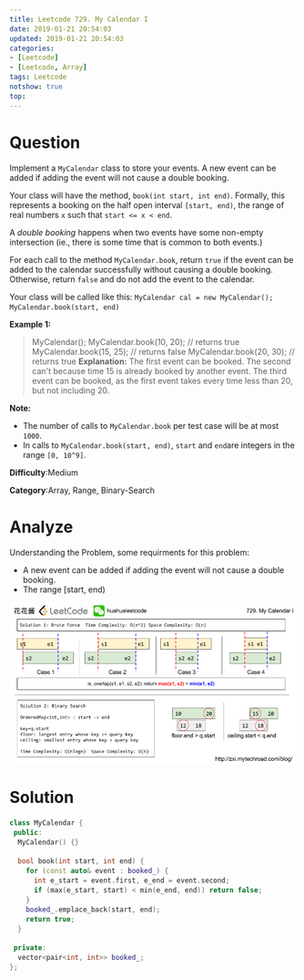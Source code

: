 ```yaml
---
title: Leetcode 729. My Calendar I
date: 2019-01-21 20:54:03
updated: 2019-01-21 20:54:03
categories: 
- [Leetcode]
- [Leetcode, Array]
tags: Leetcode
notshow: true
top:
---
```


# Question

Implement a  `MyCalendar`  class to store your events. A new event can be added if adding the event will not cause a double booking.

Your class will have the method,  `book(int start, int end)`. Formally, this represents a booking on the half open interval  `[start, end)`, the range of real numbers  `x`  such that  `start <= x < end`.

A  _double booking_  happens when two events have some non-empty intersection (ie., there is some time that is common to both events.)

For each call to the method  `MyCalendar.book`, return  `true`  if the event can be added to the calendar successfully without causing a double booking. Otherwise, return  `false`  and do not add the event to the calendar.

Your class will be called like this: `MyCalendar cal = new MyCalendar();`  `MyCalendar.book(start, end)`

**Example 1:**  

> MyCalendar();
> MyCalendar.book(10, 20); // returns true
> MyCalendar.book(15, 25); // returns false
> MyCalendar.book(20, 30); // returns true
> **Explanation:** 
> The first event can be booked.  The second can't because time 15 is already booked by another event.
> The third event can be booked, as the first event takes every time less than 20, but not including 20.

**Note:**

- The number of calls to  `MyCalendar.book`  per test case will be at most  `1000`.
- In calls to  `MyCalendar.book(start, end)`,  `start`  and  `end`are integers in the range  `[0, 10^9]`.

**Difficulty**:Medium

**Category**:Array, Range, Binary-Search

<!-- more -->

# Analyze

Understanding the Problem, some requirments for this problem:

- A new event can be added if adding the event will not cause a double booking.
- The range [start, end)

![](/images/in-post/2019-01-21-Leetcode-729-My-Calendar-I/2019-01-21-21-11-16.png)


# Solution

```cpp 
class MyCalendar {
 public:
  MyCalendar() {}

  bool book(int start, int end) {
    for (const auto& event : booked_) {
      int e_start = event.first, e_end = event.second;
      if (max(e_start, start) < min(e_end, end)) return false;
    }
    booked_.emplace_back(start, end);
    return true;
  }

 private:
  vector<pair<int, int>> booked_;
};
```